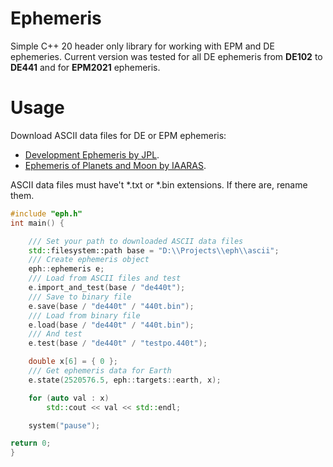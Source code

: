 # Ephemeris
Simple C++ 20 header only library for working with EPM and DE ephemeries. Current version was tested for all DE ephemeris from **DE102** to **DE441** and for **EPM2021** ephemeris.

# Usage
Download ASCII data files for DE or EPM ephemeris:
* [Development Ephemeris by JPL](https://ssd.jpl.nasa.gov/ftp/eph/planets/ascii/ "Jet Propulsion Laboratory (JPL)").
* [Ephemeris of Planets and Moon by IAARAS](https://ftp.iaaras.ru/pub/epm/EPM2021/DE/ "Institute of Applied Astronomy of the Russian Academy of Sciences (IAARAS)").

ASCII data files must have't *.txt or *.bin extensions. If there are, rename them. 

```cpp
#include "eph.h"
int main() {

	/// Set your path to downloaded ASCII data files 
	std::filesystem::path base = "D:\\Projects\\eph\\ascii";	
	/// Create ephemeris object
	eph::ephemeris e;
	/// Load from ASCII files and test
	e.import_and_test(base / "de440t");
	/// Save to binary file
	e.save(base / "de440t" / "440t.bin");
	/// Load from binary file
	e.load(base / "de440t" / "440t.bin");
	/// And test
	e.test(base / "de440t" / "testpo.440t");

	double x[6] = { 0 };
	/// Get ephemeris data for Earth
	e.state(2520576.5, eph::targets::earth, x);

	for (auto val : x)
		std::cout << val << std::endl;

	system("pause");

return 0;
}
```
